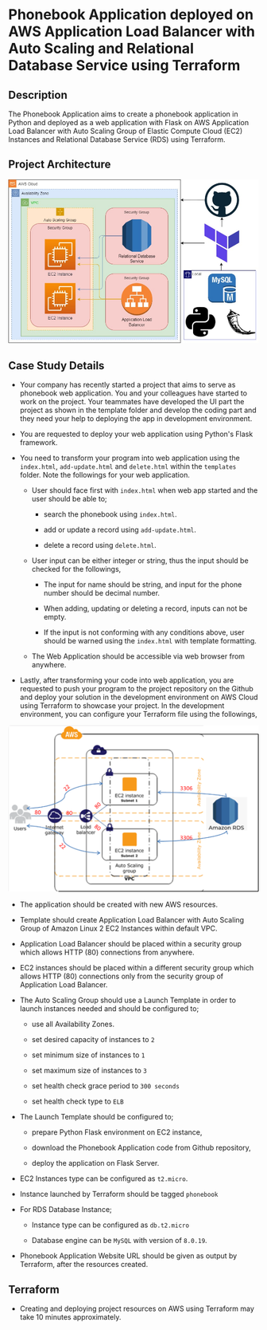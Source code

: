 # Phonebook Application deployed on AWS Application Load Balancer with Auto Scaling and Relational Database Service using Terraform

## Description

The Phonebook Application aims to create a phonebook application in Python and deployed as a web application with Flask on AWS Application Load Balancer with Auto Scaling Group of Elastic Compute Cloud (EC2) Instances and Relational Database Service (RDS) using Terraform.

## Project Architecture

![Project](./images/tf-phonebook.jpg)

## Case Study Details

- Your company has recently started a project that aims to serve as phonebook web application. You and your colleagues have started to work on the project. Your teammates have developed the UI part the project as shown in the template folder and develop the coding part and they need your help to deploying the app in development environment.

- You are requested to deploy your web application using Python's Flask framework.

- You need to transform your program into web application using the `index.html`, `add-update.html` and `delete.html` within the `templates` folder. Note the followings for your web application.

  - User should face first with `index.html` when web app started and the user should be able to;

    - search the phonebook using `index.html`.

    - add or update a record using `add-update.html`.

    - delete a record using `delete.html`.

  - User input can be either integer or string, thus the input should be checked for the followings,

    - The input for name should be string, and input for the phone number should be decimal number.

    - When adding, updating or deleting a record, inputs can not be empty.

    - If the input is not conforming with any conditions above, user should be warned using the `index.html` with template formatting.

  - The Web Application should be accessible via web browser from anywhere.

- Lastly, after transforming your code into web application, you are requested to push your program to the project repository on the Github and deploy your solution in the development environment on AWS Cloud using Terraform to showcase your project. In the development environment, you can configure your Terraform file using the followings,

![Project](./images/Security-Groups.png)

- The application should be created with new AWS resources.

- Template should create Application Load Balancer with Auto Scaling Group of Amazon Linux 2 EC2 Instances within default VPC.

- Application Load Balancer should be placed within a security group which allows HTTP (80) connections from anywhere.

- EC2 instances should be placed within a different security group which allows HTTP (80) connections only from the security group of Application Load Balancer.

- The Auto Scaling Group should use a Launch Template in order to launch instances needed and should be configured to;

  - use all Availability Zones.

  - set desired capacity of instances to `2`

  - set minimum size of instances to `1`

  - set maximum size of instances to `3`

  - set health check grace period to `300 seconds`

  - set health check type to `ELB`

- The Launch Template should be configured to;

  - prepare Python Flask environment on EC2 instance,

  - download the Phonebook Application code from Github repository,

  - deploy the application on Flask Server.

- EC2 Instances type can be configured as `t2.micro`.

- Instance launched by Terraform should be tagged `phonebook`

- For RDS Database Instance;

  - Instance type can be configured as `db.t2.micro`

  - Database engine can be `MySQL` with version of `8.0.19`.

- Phonebook Application Website URL should be given as output by Terraform, after the resources created.

## Terraform

- Creating and deploying project resources on AWS using Terraform may take 10 minutes approximately.
